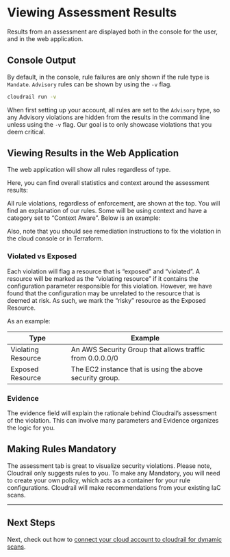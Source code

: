 # Viewing Assessment Results
Results from an assessment are displayed both in the console for the user, and in the web application.

## Console Output
By default, in the console, rule failures are only shown if the rule type is `Mandate`. `Advisory` rules can be shown by using the `-v` flag.

```bash
cloudrail run -v
```

When first setting up your account, all rules are set to the `Advisory` type, so any Advisory violations are hidden from the results in the command line unless using the `-v` flag. Our goal is to only showcase violations that you deem critical.



## Viewing Results in the Web Application
The web application will show all rules regardless of type.


Here, you can find overall statistics and context around the assessment results:

All rule violations, regardless of enforcement, are shown at the top. You will find an explanation of our rules. Some will be using context and have a category set to “Context Aware”. Below is an example:

Also, note that you should see remediation instructions to fix the violation in the cloud console or in Terraform.

### Violated vs Exposed
Each violation will flag a resource that is “exposed” and “violated”. A resource will be marked as the “violating resource” if it contains the configuration parameter responsible for this violation. However, we have found that the configuration may be unrelated to the resource that is deemed at risk. As such, we mark the “risky” resource as the Exposed Resource.

As an example:

Type  | Example
------------- | -------------
Violating Resource  | An AWS Security Group that allows traffic from 0.0.0.0/0
Exposed Resource | The EC2 instance that is using the above security group.


### Evidence
The evidence field will explain the rationale behind Cloudrail’s assessment of the violation. This can involve many parameters and Evidence organizes the logic for you.

## Making Rules Mandatory
The assessment tab is great to visualize security violations. Please note, Cloudrail only suggests rules to you. To make any Mandatory, you will need to create your own policy, which acts as a container for your rule configurations. Cloudrail will make recommendations from your existing IaC scans.

---

## Next Steps
Next, check out how to [connect your cloud account to cloudrail for dynamic scans](getting-started/connecting-clouds.md).
